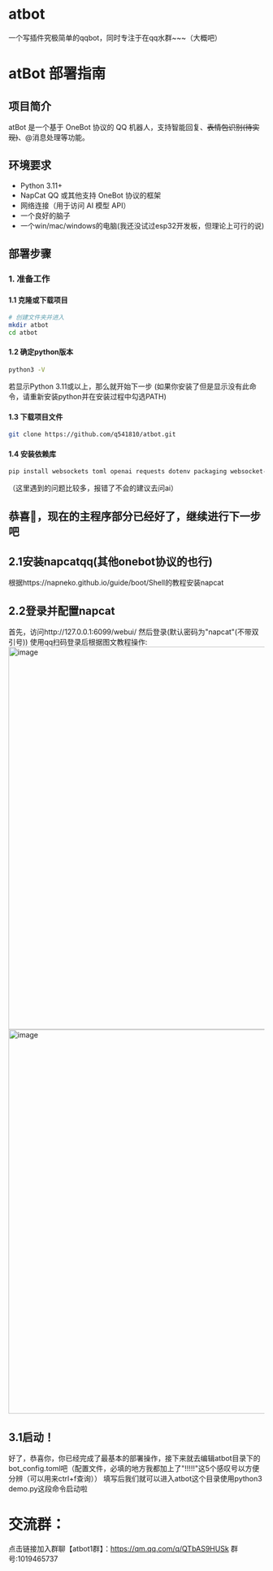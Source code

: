 # atbot
一个写插件究极简单的qqbot，同时专注于在qq水群~~~（大概吧）
# atBot 部署指南

## 项目简介

atBot 是一个基于 OneBot 协议的 QQ 机器人，支持智能回复、~~表情包识别(待实现)~~、@消息处理等功能。

## 环境要求

- Python 3.11+
- NapCat QQ 或其他支持 OneBot 协议的框架
- 网络连接（用于访问 AI 模型 API）
- 一个良好的脑子
- 一个win/mac/windows的电脑(我还没试过esp32开发板，但理论上可行的说)
## 部署步骤

### 1. 准备工作

#### 1.1 克隆或下载项目
```bash
# 创建文件夹并进入
mkdir atbot
cd atbot
```
#### 1.2 确定python版本
```bash
python3 -V
```
若显示Python 3.11或以上，那么就开始下一步
(如果你安装了但是显示没有此命令，请重新安装python并在安装过程中勾选PATH)
#### 1.3 下载项目文件
```bash
git clone https://github.com/q541810/atbot.git
```
#### 1.4 安装依赖库
```bash
pip install websockets toml openai requests dotenv packaging websocket-client
```
（这里遇到的问题比较多，报错了不会的建议去问ai）
## 恭喜🎉，现在的主程序部分已经好了，继续进行下一步吧
## 2.1安装napcatqq(其他onebot协议的也行)
根据https://napneko.github.io/guide/boot/Shell的教程安装napcat
## 2.2登录并配置napcat
首先，访问http://127.0.0.1:6099/webui/
然后登录(默认密码为"napcat"(不带双引号))
使用qq扫码登录后根据图文教程操作:
<img width="1169" height="753" alt="image" src="https://github.com/user-attachments/assets/0167e4ba-2f06-402b-a3eb-0f03a9a582c6" />
<img width="671" height="756" alt="image" src="https://github.com/user-attachments/assets/8342cde9-1964-4c60-8968-4325034fa11c" />
## 3.1启动！
好了，恭喜你，你已经完成了最基本的部署操作，接下来就去编辑atbot目录下的bot_config.toml吧（配置文件，必填的地方我都加上了"!!!!!"这5个感叹号以方便分辨（可以用来ctrl+f查询））
填写后我们就可以进入atbot这个目录使用python3 demo.py这段命令启动啦
# 交流群：
点击链接加入群聊【atbot1群】：https://qm.qq.com/q/QTbAS9HUSk
群号:1019465737
